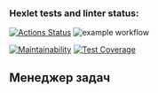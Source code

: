 ### Hexlet tests and linter status:
[![Actions Status](https://github.com/SovaPolosataya/java-project-99/actions/workflows/hexlet-check.yml/badge.svg)](https://github.com/SovaPolosataya/java-project-99/actions)  ![example workflow](https://github.com/SovaPolosataya/java-project-99/actions/workflows/gradle.yml/badge.svg)

[![Maintainability](https://api.codeclimate.com/v1/badges/92e82618136107ac5013/maintainability)](https://codeclimate.com/github/SovaPolosataya/java-project-99/maintainability)  [![Test Coverage](https://api.codeclimate.com/v1/badges/92e82618136107ac5013/test_coverage)](https://codeclimate.com/github/SovaPolosataya/java-project-99/test_coverage)

## Менеджер задач
